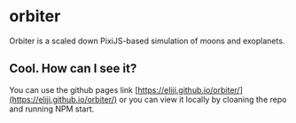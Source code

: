 # orbiter
Orbiter is a scaled down PixiJS-based simulation of moons and exoplanets.
## Cool. How can I see it?
You can use the github pages link [https://eliji.github.io/orbiter/](https://eliji.github.io/orbiter/) or you can view it locally by cloaning the repo and running NPM start.
